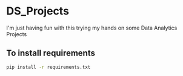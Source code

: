# DS_Projects

I'm just having fun with this trying my hands on some Data Analytics Projects

## To install requirements
```bash
pip install -r requirements.txt
```

